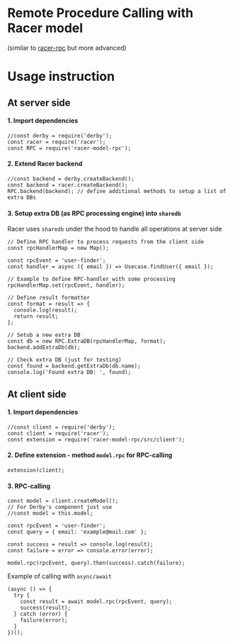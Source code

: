 # Remote Procedure Calling with Racer model
(similar to [racer-rpc](https://github.com/kolegm/racer-rpc) but more advanced)

# Usage instruction

## At server side

#### 1. Import dependencies
```node
//const derby = require('derby');
const racer = require('racer');
const RPC = require('racer-model-rpc');
```

#### 2. Extend Racer backend
```node
//const backend = derby.createBackend();
const backend = racer.createBackend();
RPC.backend(backend); // define additional methods to setup a list of extra DBs
```

#### 3. Setup extra DB (as RPC processing engine) into `sharedb`
Racer uses `sharedb` under the hood to handle all operations at server side

```node
// Define RPC handler to process requests from the client side
const rpcHandlerMap = new Map();

const rpcEvent = 'user-finder';
const handler = async ({ email }) => Usecase.findUser({ email });

// Example to define RPC-handler with some processing
rpcHandlerMap.set(rpcEvent, handler);

// Define result formatter
const format = result => {
  console.log(result);
  return result;
};

// Setub a new extra DB
const db = new RPC.ExtraDB(rpcHandlerMap, format);
backend.addExtraDb(db);

// Check extra DB (just for testing)
const found = backend.getExtraDb(db.name);
console.log('Found extra DB: ', found);
```

## At client side

#### 1. Import dependencies
```node
//const client = require('derby');
const client = require('racer');
const extension = require('racer-model-rpc/src/client');
```

#### 2. Define extension - method `model.rpc` for RPC-calling
```node
extension(client);
```

#### 3. RPC-calling
```node
const model = client.createModel();
// For Derby's component just use
//const model = this.model;

const rpcEvent = 'user-finder';
const query = { email: 'example@mail.com' };

const success = result => console.log(result);
const failure = error => console.error(error);

model.rpc(rpcEvent, query).then(success).catch(failure);
```

Example of calling with `async/await`
```node
(async () => {
  try {
    const result = await model.rpc(rpcEvent, query);
    success(result);
  } catch (error) {
    failure(error);
  }
})();
```
